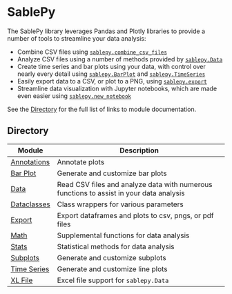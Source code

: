 # SablePy

The SablePy library leverages Pandas and Plotly libraries to provide a number of tools to streamline your data analysis:

- Combine CSV files using [`sablepy.combine_csv_files`](#combine-csv-files)
- Analyze CSV files using a number of methods provided by [`sablepy.Data`](/content/docs/data.md)
- Create time series and bar plots using your data, with control over nearly every detail using [`sablepy.BarPlot`](/content/docs/barplot.md) and [`sablepy.TimeSeries`](/content/docs/timeseries.md)
- Easily export data to a CSV, or plot to a PNG, using [`sablepy.export`](/content/docs/export.md)
- Streamline data visualization with Jupyter notebooks, which are made even easier using [`sablepy.new_notebook`](#create-a-new-jupyter-notebook-using-a-template)

See the [Directory](#directory) for the full list of links to module documentation.

## Directory

| Module                                     | Description                                                                             |
| ------------------------------------------ | --------------------------------------------------------------------------------------- |
| [Annotations](content/docs/annotations.md) | Annotate plots                                                                          |
| [Bar Plot](content/docs/barplot.md)        | Generate and customize bar plots                                                        |
| [Data](content/docs/data.md)               | Read CSV files and analyze data with numerous functions to assist in your data analysis |
| [Dataclasses](content/docs/dataclasses.md) | Class wrappers for various parameters                                                   |
| [Export](content/docs/export.md)           | Export dataframes and plots to csv, pngs, or pdf files                                  |
| [Math](content/docs/math.md)               | Supplemental functions for data analysis                                                |
| [Stats](content/docs/stats.md)             | Statistical methods for data analysis                                                   |
| [Subplots](content/docs/subplots.md)       | Generate and customize subplots                                                         |
| [Time Series](content/docs/timeseries.md)  | Generate and customize line plots                                                       |
| [XL File](content/docs/xl_file.md)         | Excel file support for `sablepy.Data`                                                   |
